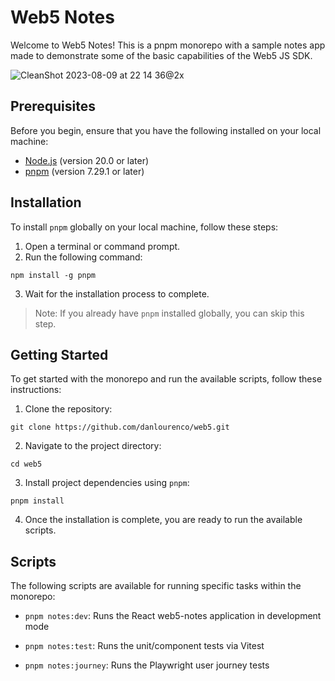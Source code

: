 # Web5 Notes

Welcome to Web5 Notes! This is a pnpm monorepo with a sample notes app made to demonstrate some of the basic capabilities of the Web5 JS SDK.

![CleanShot 2023-08-09 at 22 14 36@2x](https://github.com/danlourenco/web5/assets/1965272/519a873b-ea6e-4648-85cc-5ffd8efcfcdd)

## Prerequisites

Before you begin, ensure that you have the following installed on your local machine:

- [Node.js](https://nodejs.org/) (version 20.0 or later)
- [pnpm](https://pnpm.io/) (version 7.29.1 or later)

## Installation

To install `pnpm` globally on your local machine, follow these steps:

1. Open a terminal or command prompt.
2. Run the following command:

```shell
npm install -g pnpm
```

3. Wait for the installation process to complete.

> Note: If you already have `pnpm` installed globally, you can skip this step.

## Getting Started

To get started with the monorepo and run the available scripts, follow these instructions:

1. Clone the repository:

```shell
git clone https://github.com/danlourenco/web5.git
```

2. Navigate to the project directory:

```shell
cd web5
```

3. Install project dependencies using `pnpm`:

```shell
pnpm install
```

4. Once the installation is complete, you are ready to run the available scripts.

## Scripts

The following scripts are available for running specific tasks within the monorepo:

- `pnpm notes:dev`: Runs the React web5-notes application in development mode

- `pnpm notes:test`: Runs the unit/component tests via Vitest

- `pnpm notes:journey`: Runs the Playwright user journey tests
